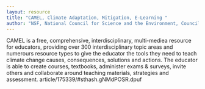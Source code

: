 ```yaml
---
layout: resource
title: "CAMEL, Climate Adaptation, Mitigation, E-Learning "
author: "NSF, National Council for Science and the Environment, Council of Environmental Deans and Directors, American Indian Higher Education Consortium, The Encyclopedia of Earth"
---
```


CAMEL is a free, comprehensive, interdisciplinary, multi-mediea resource for educators, providing over 300 interdisciplinary topic areas and numerours resource types to give the educator the tools they need to teach climate change causes, consequences, solutions and actions. The educator is able to create courses, textbooks, administer exams & surveys,  invite others and collaborate around teaching materials, strategies and assessment.
article/175339/#sthash.gNMdPOSR.dpuf
